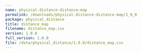 ```yaml
---
name: physical-distance-distance-map
permalink: /downloads/physical-distance-distance-map/1_0_0
package: physical_distance
title: distance_map
filename: distance_map.csv
version: 1.0.0
full_version: 1.0.0
file: /data/physical_distance/1.0.0/distance_map.csv
---
```

